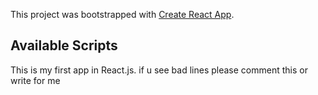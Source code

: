 This project was bootstrapped with [Create React App](https://github.com/facebook/create-react-app).

## Available Scripts

This is my first app in React.js. if u see bad lines please comment this or write for me


